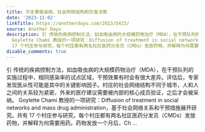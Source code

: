 ```yaml
---
title: 华支睾吸虫病、社会网络结构和饮食决策
date: '2023-11-02'
linkTitle: https://anotherdayu.com/2023/5423/
source: Another Dayu
description: 引 传统的疾病控制方法，如血吸虫病的大规模药物治疗（MDA），在干预队列的实施过程中，相同感染率的试点区域，干预效果有时会有很大差异。评估后，专家发现医从性可能是其中的关键影响因子。村庄的社会网络结构不同于城市，人和人之间的关系较为紧密，外来的医疗建议需要被内部的核心成员验证，之后才会被采纳。
  Goylette Chami 教授的一项研究：Diffusion of treatment in social networks and mass drug administration，基于社会网络关系和干预措施展开研究。共有
  17 个村庄参与研究，每个村庄都有两名社区医药分发员（CMDs）发放药物，并解释为何需要用药。药物发放一个月后，Ch ...
disable_comments: true
---
```

引 传统的疾病控制方法，如血吸虫病的大规模药物治疗（MDA），在干预队列的实施过程中，相同感染率的试点区域，干预效果有时会有很大差异。评估后，专家发现医从性可能是其中的关键影响因子。村庄的社会网络结构不同于城市，人和人之间的关系较为紧密，外来的医疗建议需要被内部的核心成员验证，之后才会被采纳。 Goylette Chami 教授的一项研究：Diffusion of treatment in social networks and mass drug administration，基于社会网络关系和干预措施展开研究。共有 17 个村庄参与研究，每个村庄都有两名社区医药分发员（CMDs）发放药物，并解释为何需要用药。药物发放一个月后，Ch ...